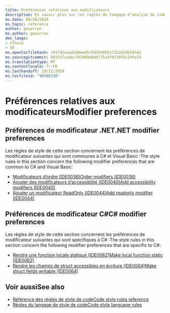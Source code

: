 ```yaml
---
title: Préférences relatives aux modificateurs
description: En savoir plus sur les règles de langage d’analyse du code pour les préférences de modificateur
ms.date: 09/30/2020
ms.topic: reference
author: gewarren
ms.author: gewarren
dev_langs:
- CSharp
- VB
ms.openlocfilehash: c91f42aaad24dee05c5926985617252d18656542
ms.sourcegitcommit: b59237ca4ec763969a0dd775a3f8f39f8c59fe24
ms.translationtype: MT
ms.contentlocale: fr-FR
ms.lasthandoff: 10/12/2020
ms.locfileid: "96588330"
---
```

# <a name="modifier-preferences"></a><span data-ttu-id="ca75d-103">Préférences relatives aux modificateurs</span><span class="sxs-lookup"><span data-stu-id="ca75d-103">Modifier preferences</span></span>

## <a name="net-modifier-preferences"></a><span data-ttu-id="ca75d-104">Préférences de modificateur .NET</span><span class="sxs-lookup"><span data-stu-id="ca75d-104">.NET modifier preferences</span></span>

<span data-ttu-id="ca75d-105">Les règles de style de cette section concernent les préférences de modificateur suivantes qui sont communes à C# et Visual Basic :</span><span class="sxs-lookup"><span data-stu-id="ca75d-105">The style rules in this section concern the following modifier preferences that are common to C# and Visual Basic:</span></span>

- [<span data-ttu-id="ca75d-106">Modificateurs d’ordre (IDE0036)</span><span class="sxs-lookup"><span data-stu-id="ca75d-106">Order modifiers (IDE0036)</span></span>](ide0036.md)
- [<span data-ttu-id="ca75d-107">Ajouter des modificateurs d’accessibilité (IDE0040)</span><span class="sxs-lookup"><span data-stu-id="ca75d-107">Add accessibility modifiers (IDE0040)</span></span>](ide0040.md)
- [<span data-ttu-id="ca75d-108">Ajouter un modificateur ReadOnly (IDE0044)</span><span class="sxs-lookup"><span data-stu-id="ca75d-108">Add readonly modifier (IDE0044)</span></span>](ide0044.md)

## <a name="c-modifier-preferences"></a><span data-ttu-id="ca75d-109">Préférences de modificateur C#</span><span class="sxs-lookup"><span data-stu-id="ca75d-109">C# modifier preferences</span></span>

<span data-ttu-id="ca75d-110">Les règles de style de cette section concernent les préférences de modificateur suivantes qui sont spécifiques à C# :</span><span class="sxs-lookup"><span data-stu-id="ca75d-110">The style rules in this section concern the following modifier preferences that are specific to C#:</span></span>

- [<span data-ttu-id="ca75d-111">Rendre une fonction locale statique (IDE0062)</span><span class="sxs-lookup"><span data-stu-id="ca75d-111">Make local function static (IDE0062)</span></span>](ide0062.md)
- [<span data-ttu-id="ca75d-112">Rendre les champs de struct accessibles en écriture (IDE0064)</span><span class="sxs-lookup"><span data-stu-id="ca75d-112">Make struct fields writable (IDE0064)</span></span>](ide0064.md)

## <a name="see-also"></a><span data-ttu-id="ca75d-113">Voir aussi</span><span class="sxs-lookup"><span data-stu-id="ca75d-113">See also</span></span>

- [<span data-ttu-id="ca75d-114">Référence des règles de style de code</span><span class="sxs-lookup"><span data-stu-id="ca75d-114">Code style rules reference</span></span>](index.md)
- [<span data-ttu-id="ca75d-115">Règles du langage de style de code</span><span class="sxs-lookup"><span data-stu-id="ca75d-115">Code style language rules</span></span>](language-rules.md)
